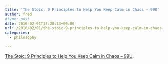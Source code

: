 ```yaml
---
title: 'The Stoic: 9 Principles to Help You Keep Calm in Chaos – 99U'
author: fred
#type: post
date: 2016-02-01T17:28:13+00:00
url: /2016/02/01/the-stoic-9-principles-to-help-you-keep-calm-in-chaos-99u/
categories:
  - philosophy

---
```

[The Stoic: 9 Principles to Help You Keep Calm in Chaos &#8211; 99U][1].

 [1]: http://99u.com/articles/24401/a-makers-guidebook-9-stoic-principles-to-nurture-your-life-and-work